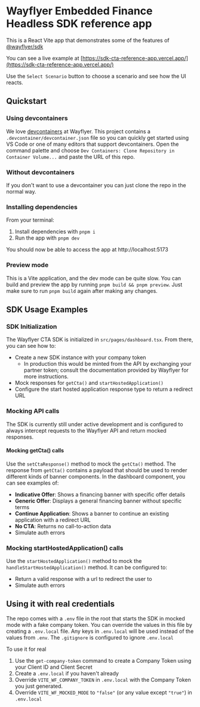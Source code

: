 # Wayflyer Embedded Finance Headless SDK reference app

This is a React Vite app that demonstrates some of the features of [@wayflyer/sdk](https://www.npmjs.com/package/@wayflyer/sdk)

You can see a live example at [https://sdk-cta-reference-app.vercel.app/](https://sdk-cta-reference-app.vercel.app/)

Use the `Select Scenario` button to choose a scenario and see how the UI reacts.

## Quickstart

### Using devcontainers

We love [devcontainers](https://code.visualstudio.com/docs/devcontainers/containers) at Wayflyer. This project contains a `.devcontainer/devcontainer.json` file so you can quickly get started using VS Code or one of many editors that support devcontainers. Open the command palette and choose `Dev Containers: Clone Repository in Container Volume...` and paste the URL of this repo.

### Without devcontainers

If you don't want to use a devcontainer you can just clone the repo in the normal way.

### Installing dependencies

From your terminal:

1. Install dependencies with `pnpm i`
1. Run the app with `pnpm dev`

You should now be able to access the app at http://localhost:5173

### Preview mode

This is a Vite application, and the dev mode can be quite slow. You can build and preview the app by running `pnpm build && pnpm preview`. Just make sure to run `pnpm build` again after making any changes.

## SDK Usage Examples

### SDK Initialization

The Wayflyer CTA SDK is initialized in `src/pages/dashboard.tsx`. From there, you can see how to:

- Create a new SDK instance with your company token
  - In production this would be minted from the API by exchanging your partner token; consult the documentation provided by Wayflyer for more instructions.
- Mock responses for `getCta()` and `startHostedApplication()`
- Configure the start hosted application response type to return a redirect URL

### Mocking API calls

The SDK is currently still under active development and is configured to always intercept requests to the Wayflyer API and return mocked responses.

#### Mocking getCta() calls

Use the `setCtaResponse()` method to mock the `getCta()` method. The response from `getCta()` contains a payload that should be used to render different kinds of banner components. In the dashboard component, you can see examples of:

- **Indicative Offer**: Shows a financing banner with specific offer details
- **Generic Offer**: Displays a general financing banner without specific terms
- **Continue Application**: Shows a banner to continue an existing application with a redirect URL
- **No CTA**: Returns no call-to-action data
- Simulate auth errors

### Mocking startHostedApplication() calls

Use the `startHostedApplication()` method to mock the `handleStartHostedApplication()` method. It can be configured to:

- Return a valid response with a url to redirect the user to
- Simulate auth errors

## Using it with real credentials

The repo comes with a `.env` file in the root that starts the SDK in mocked mode with a fake company token. You can override the values in this file by creating a `.env.local` file. Any keys in `.env.local` will be used instead of the values from `.env`. The `.gitignore` is configured to ignore `.env.local`

To use it for real

1. Use the `get-company-token` command to create a Company Token using your Client ID and Client Secret
1. Create a `.env.local` if you haven't already
1. Override `VITE_WF_COMPANY_TOKEN` in `.env.local` with the Company Token you just generated.
1. Override `VITE_WF_MOCKED_MODE` to `"false"` (or any value except `"true"`) in `.env.local`

